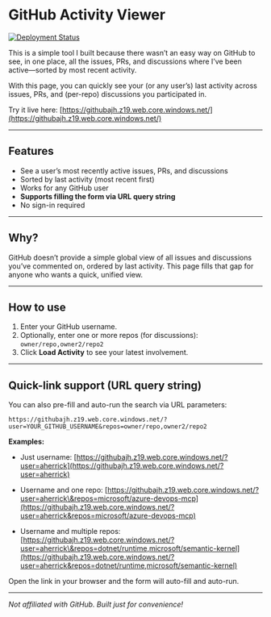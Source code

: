 # GitHub Activity Viewer

[![Deployment Status](https://github.com/aherrick/GitHubActivityViewer/actions/workflows/deploy.yml/badge.svg)](https://github.com/aherrick/GitHubActivityViewer/actions/workflows/deploy.yml)

This is a simple tool I built because there wasn’t an easy way on GitHub to see, in one place, all the issues, PRs, and discussions where I’ve been active—sorted by most recent activity.

With this page, you can quickly see your (or any user’s) last activity across issues, PRs, and (per-repo) discussions you participated in.

Try it live here:
[https://githubajh.z19.web.core.windows.net/](https://githubajh.z19.web.core.windows.net/)

---

## Features

* See a user’s most recently active issues, PRs, and discussions
* Sorted by last activity (most recent first)
* Works for any GitHub user
* **Supports filling the form via URL query string**
* No sign-in required

---

## Why?

GitHub doesn’t provide a simple global view of all issues and discussions you’ve commented on, ordered by last activity.
This page fills that gap for anyone who wants a quick, unified view.

---

## How to use

1. Enter your GitHub username.
2. Optionally, enter one or more repos (for discussions): `owner/repo,owner2/repo2`
3. Click **Load Activity** to see your latest involvement.

---

## Quick-link support (URL query string)

You can also pre-fill and auto-run the search via URL parameters:

```
https://githubajh.z19.web.core.windows.net/?user=YOUR_GITHUB_USERNAME&repos=owner/repo,owner2/repo2
```

**Examples:**

* Just username:
  [https://githubajh.z19.web.core.windows.net/?user=aherrick](https://githubajh.z19.web.core.windows.net/?user=aherrick)

* Username and one repo:
  [https://githubajh.z19.web.core.windows.net/?user=aherrick\&repos=microsoft/azure-devops-mcp](https://githubajh.z19.web.core.windows.net/?user=aherrick&repos=microsoft/azure-devops-mcp)

* Username and multiple repos:
  [https://githubajh.z19.web.core.windows.net/?user=aherrick\&repos=dotnet/runtime,microsoft/semantic-kernel](https://githubajh.z19.web.core.windows.net/?user=aherrick&repos=dotnet/runtime,microsoft/semantic-kernel)

Open the link in your browser and the form will auto-fill and auto-run.

---

*Not affiliated with GitHub. Built just for convenience!*

